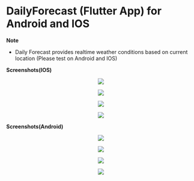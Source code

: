 # DailyForecast (Flutter App) for Android and IOS

<strong>Note</strong>
  - <p>Daily Forecast provides realtime weather conditions based on current location (Please test on Android and IOS)</p>
  
<p><strong>Screenshots(IOS)</strong></p>
  <p align="center"><img src="https://github.com/mphocharlienkuna/Flutter-Daily-Forecast/blob/Development/images/ios_one.png"/></p>
  <p align="center"><img src="https://github.com/mphocharlienkuna/Flutter-Daily-Forecast/blob/Development/images/ios_two.png"/></p>
  <p align="center"><img src="https://github.com/mphocharlienkuna/Flutter-Daily-Forecast/blob/Development/images/ios_three.png"/></p>
  <p align="center"><img src="https://github.com/mphocharlienkuna/Flutter-Daily-Forecast/blob/Development/images/ios_four.png"/></p>

<p><strong>Screenshots(Android)</strong></p>
  <p align="center"><img src="https://github.com/mphocharlienkuna/Flutter-Daily-Forecast/blob/Development/images/android_one.jpeg"/></p>
  <p align="center"><img src="https://github.com/mphocharlienkuna/Flutter-Daily-Forecast/blob/Development/images/android_two.jpeg"/></p>
  <p align="center"><img src="https://github.com/mphocharlienkuna/Flutter-Daily-Forecast/blob/Development/images/android_three.jpeg"/></p>
  <p align="center"><img src="https://github.com/mphocharlienkuna/Flutter-Daily-Forecast/blob/Development/images/android_four.jpeg"/></p>
